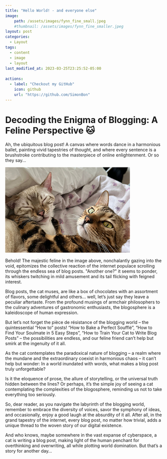 ```yaml
---
title: "Hello World! - and everyone else"
image: 
    path: /assets/images/fynn_fine_small.jpeg
    #thumbnail: /assets/images/fynn_fine_smaller.jpeg
layout: post
categories:
  - Layout
tags:
  - content
  - image
  - layout
last_modified_at: 2023-03-25T23:25:52-05:00

actions:
  - label: "Checkout my GitHub"
    icon: github
    url: "https://github.com/SimonBon"
---
```


# Decoding the Enigma of Blogging: A Feline Perspective 🐱

Ah, the ubiquitous blog post! A canvas where words dance in a harmonious ballet, painting vivid tapestries of thought, and where every sentence is a brushstroke contributing to the masterpiece of online enlightenment. Or so they say…

![Alt Text](/assets/images/fynn_fine_smaller.jpeg)

Behold! The majestic feline in the image above, nonchalantly gazing into the void, epitomizes the collective reaction of the internet populace scrolling through the endless sea of blog posts. "Another one?" it seems to ponder, its whiskers twitching in mild amusement and its tail flicking with feigned interest.

Blog posts, the cat muses, are like a box of chocolates with an assortment of flavors, some delightful and others… well, let’s just say they leave a peculiar aftertaste. From the profound musings of armchair philosophers to the culinary adventures of gastronomic enthusiasts, the blogosphere is a kaleidoscope of human expression.

But let’s not forget the pièce de résistance of the blogging world – the quintessential “How to” posts! “How to Bake a Perfect Soufflé”, “How to Find Your Soulmate in 5 Easy Steps”, “How to Train Your Cat to Write Blog Posts” – the possibilities are endless, and our feline friend can’t help but smirk at the ingenuity of it all.

As the cat contemplates the paradoxical nature of blogging – a realm where the mundane and the extraordinary coexist in harmonious chaos – it can’t help but wonder: In a world inundated with words, what makes a blog post truly unforgettable?

Is it the eloquence of prose, the allure of storytelling, or the universal truth hidden between the lines? Or perhaps, it’s the simple joy of seeing a cat contemplating the complexities of the blogosphere, reminding us not to take everything too seriously.

So, dear reader, as you navigate the labyrinth of the blogging world, remember to embrace the diversity of voices, savor the symphony of ideas, and occasionally, enjoy a good laugh at the absurdity of it all. After all, in the grand tapestry of the internet, every blog post, no matter how trivial, adds a unique thread to the woven story of our digital existence.

And who knows, maybe somewhere in the vast expanse of cyberspace, a cat is writing a blog post, making light of the human penchant for overthinking and overwriting, all while plotting world domination. But that’s a story for another day…